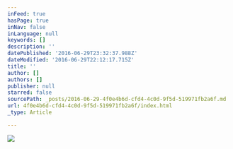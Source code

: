 ```yaml
---
inFeed: true
hasPage: true
inNav: false
inLanguage: null
keywords: []
description: ''
datePublished: '2016-06-29T23:32:37.988Z'
dateModified: '2016-06-29T22:12:17.715Z'
title: ''
author: []
authors: []
publisher: null
starred: false
sourcePath: _posts/2016-06-29-4f0e4b6d-cfd4-4c0d-9f5d-519971fb2a6f.md
url: 4f0e4b6d-cfd4-4c0d-9f5d-519971fb2a6f/index.html
_type: Article

---
```

![](https://the-grid-user-content.s3-us-west-2.amazonaws.com/be2f88f5-60b7-4a48-8f22-c6ae5dff9d48.jpg)